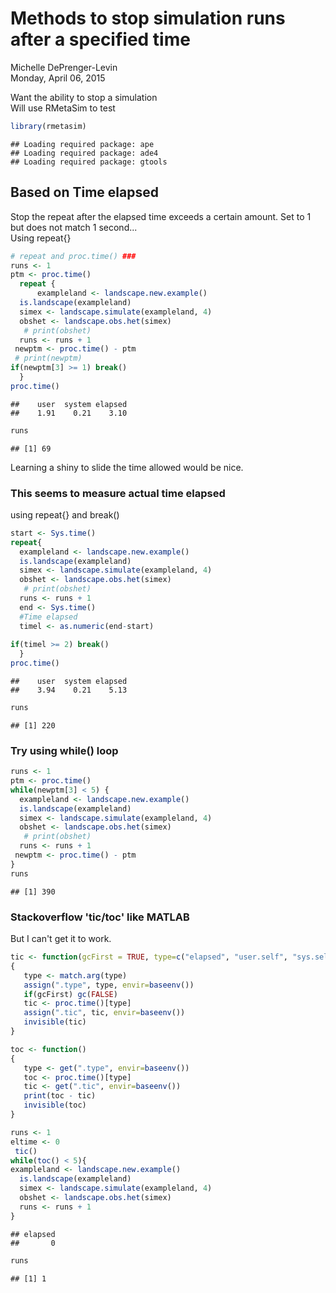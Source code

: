 # Methods to stop simulation runs after a specified time
Michelle DePrenger-Levin  
Monday, April 06, 2015  

Want the ability to stop a simulation   
Will use RMetaSim to test


```r
library(rmetasim)
```

```
## Loading required package: ape
## Loading required package: ade4
## Loading required package: gtools
```

## Based on Time elapsed
Stop the repeat after the elapsed time exceeds a certain amount. Set to 1 but does not match 1 second...      
Using repeat{}


```r
# repeat and proc.time() ###
runs <- 1
ptm <- proc.time()
  repeat {
      exampleland <- landscape.new.example()
  is.landscape(exampleland)
  simex <- landscape.simulate(exampleland, 4)
  obshet <- landscape.obs.het(simex)
   # print(obshet)
  runs <- runs + 1
 newptm <- proc.time() - ptm
 # print(newptm)
if(newptm[3] >= 1) break()
  }
proc.time()
```

```
##    user  system elapsed 
##    1.91    0.21    3.10
```

```r
runs
```

```
## [1] 69
```

Learning a shiny to slide the time allowed would be nice. 

### This seems to measure actual time elapsed  
using repeat{} and break()


```r
start <- Sys.time()
repeat{
  exampleland <- landscape.new.example()
  is.landscape(exampleland)
  simex <- landscape.simulate(exampleland, 4)
  obshet <- landscape.obs.het(simex)
   # print(obshet)
  runs <- runs + 1
  end <- Sys.time()
  #Time elapsed
  timel <- as.numeric(end-start)
 
if(timel >= 2) break()
  }
proc.time()
```

```
##    user  system elapsed 
##    3.94    0.21    5.13
```

```r
runs
```

```
## [1] 220
```


### Try using while() loop


```r
runs <- 1
ptm <- proc.time()
while(newptm[3] < 5) {
  exampleland <- landscape.new.example()
  is.landscape(exampleland)
  simex <- landscape.simulate(exampleland, 4)
  obshet <- landscape.obs.het(simex)
   # print(obshet)
  runs <- runs + 1
 newptm <- proc.time() - ptm
}
runs
```

```
## [1] 390
```



### Stackoverflow 'tic/toc' like MATLAB   
But I can't get it to work. 



```r
tic <- function(gcFirst = TRUE, type=c("elapsed", "user.self", "sys.self"))
{
   type <- match.arg(type)
   assign(".type", type, envir=baseenv())
   if(gcFirst) gc(FALSE)
   tic <- proc.time()[type]         
   assign(".tic", tic, envir=baseenv())
   invisible(tic)
}

toc <- function()
{
   type <- get(".type", envir=baseenv())
   toc <- proc.time()[type]
   tic <- get(".tic", envir=baseenv())
   print(toc - tic)
   invisible(toc)
}

runs <- 1
eltime <- 0
 tic()
while(toc() < 5){
exampleland <- landscape.new.example()
  is.landscape(exampleland)
  simex <- landscape.simulate(exampleland, 4)
  obshet <- landscape.obs.het(simex)
  runs <- runs + 1
}
```

```
## elapsed 
##       0
```

```r
runs
```

```
## [1] 1
```

